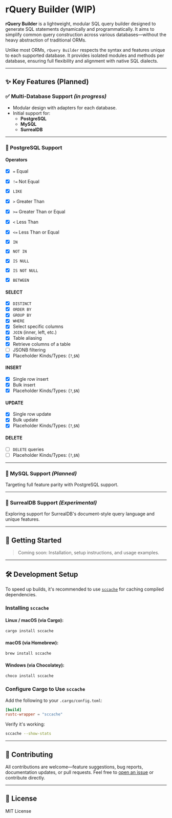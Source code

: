 # rQuery Builder (WIP)

**rQuery Builder** is a lightweight, modular SQL query builder designed to generate SQL statements dynamically and programmatically. It aims to simplify common query construction across various databases—without the heavy abstraction of traditional ORMs.

Unlike most ORMs, `rQuery Builder` respects the syntax and features unique to each supported database. It provides isolated modules and methods per database, ensuring full flexibility and alignment with native SQL dialects.

---

## ✨ Key Features (Planned)

### ✅ Multi-Database Support *(in progress)*

- Modular design with adapters for each database.
- Initial support for:
  - **PostgreSQL**
  - **MySQL**
  - **SurrealDB**

---

### 🐘 PostgreSQL Support

#### Operators
- [x] `=` Equal  
- [x] `!=` Not Equal  
- [x] `LIKE`  
- [x] `>` Greater Than  
- [x] `>=` Greater Than or Equal  
- [x] `<` Less Than  
- [x] `<=` Less Than or Equal  
- [x] `IN`  
- [x] `NOT IN`  
- [x] `IS NULL`  
- [x] `IS NOT NULL`  
- [x] `BETWEEN`  


#### SELECT
- [x] `DISTINCT`  
- [x] `ORDER BY`  
- [x] `GROUP BY`  
- [x] `WHERE`  
- [x] Select specific columns  
- [x] `JOIN` (inner, left, etc.)  
- [x] Table aliasing  
- [x] Retrieve columns of a table  
- [ ] JSONB filtering  
- [x] Placeholder Kinds/Types: (`?`,`$N`)

#### INSERT
- [x] Single row insert  
- [x] Bulk insert  
- [x] Placeholder Kinds/Types: (`?`,`$N`)

#### UPDATE
- [x] Single row update  
- [x] Bulk update  
- [x] Placeholder Kinds/Types: (`?`,`$N`)

#### DELETE
- [ ] `DELETE` queries  
- [ ] Placeholder Kinds/Types: (`?`,`$N`)

---

### 🐬 MySQL Support *(Planned)*

Targeting full feature parity with PostgreSQL support.

---

### 🧪 SurrealDB Support *(Experimental)*

Exploring support for SurrealDB's document-style query language and unique features.

---

## 🚀 Getting Started

> Coming soon: Installation, setup instructions, and usage examples.

---

## 🛠 Development Setup

To speed up builds, it's recommended to use [`sccache`](https://github.com/mozilla/sccache) for caching compiled dependencies.

### Installing `sccache`

#### Linux / macOS (via Cargo):
```bash
cargo install sccache
```

#### macOS (via Homebrew):
```bash
brew install sccache
```

#### Windows (via Chocolatey):
```powershell
choco install sccache
```

### Configure Cargo to Use `sccache`

Add the following to your `.cargo/config.toml`:

```toml
[build]
rustc-wrapper = "sccache"
```

Verify it's working:
```bash
sccache --show-stats
```

---

## 🤝 Contributing

All contributions are welcome—feature suggestions, bug reports, documentation updates, or pull requests. Feel free to [open an issue](https://github.com/your-repo/issues) or contribute directly.

---

## 📄 License

MIT License
